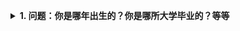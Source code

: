 <b><details><summary>1. 问题：你是哪年出生的？你是哪所大学毕业的？等等</summary></b>
   回答：我是XXXX年出生的。我是XX大学毕业的。  
   点评：这类问题至为关键的是要针对每个问题简洁明了的回答，不可拖泥带水，也不必再加什么说明。完全不必再画蛇添足的说“我属X，今年XX岁”之类的话。至于专业等或许主考官接下来的问题就是针对此而言的，故而不必迫不及待和盘托出。   
<b><summary>2. 问题：你是否可以接受加班？</summary></b>
   回答：我愿意接受挑战。在自己责任范围内的工作，不能算是加班。  
   点评：这是面试者针对应聘者的工作热忱而提的问题，因无理的加班不一定是好的。  
